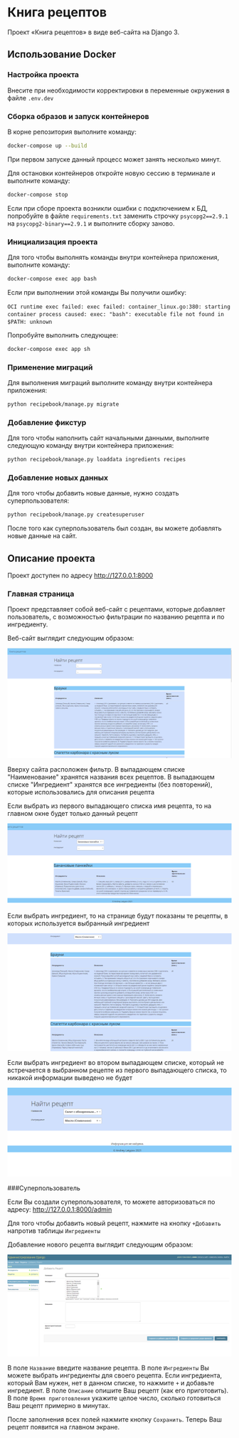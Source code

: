 # Книга рецептов

Проект «Книга рецептов» в виде веб-сайта на Django 3.

## Использование Docker

### Настройка проекта

Внесите при необходимости корректировки в переменные окружения в файле `.env.dev`

### Сборка образов и запуск контейнеров

В корне репозитория выполните команду:

```bash
docker-compose up --build
```

При первом запуске данный процесс может занять несколько минут.

Для остановки контейнеров откройте новую сессию в терминале и выполните команду:

```bash
docker-compose stop
```

Если при сборе проекта возникли ошибки с подключением к БД, попробуйте в файле `requirements.txt` заменить 
строчку `psycopg2==2.9.1` на `psycopg2-binary==2.9.1` и выполните сборку заново.

### Инициализация проекта

Для того чтобы выполнять команды внутри контейнера приложения, выполните команду:

```bash
docker-compose exec app bash
```

Если при выполнении этой команды Вы получили ошибку:

`OCI runtime exec failed: exec failed: container_linux.go:380: starting container process caused: exec: "bash": executable file not found in $PATH: unknown`

Попробуйте выполнить следующее:

```bash
docker-compose exec app sh
```

### Применение миграций

Для выполнения миграций выполните команду внутри контейнера приложения:

```bash
python recipebook/manage.py migrate
```

### Добавление фикстур

Для того чтобы наполнить сайт начальными данными, выполните следующую команду внутри контейнера приложения:

```bash
python recipebook/manage.py loaddata ingredients recipes
```

### Добавление новых данных

Для того чтобы добавить новые данные, нужно создать суперпользователя:

```bash
python recipebook/manage.py createsuperuser
```

После того как суперпользователь был создан, вы можете добавлять новые данные на сайт.

## Описание проекта

Проект доступен по адресу http://127.0.0.1:8000

### Главная страница

Проект представляет собой веб-сайт с рецептами, которые добавляет пользователь, с 
возможностью фильтрации по названию рецепта и по ингредиенту. 

Веб-сайт выглядит следующим образом:

![Главная страница](README.assets/mainpage.PNG)

Вверху сайта расположен фильтр. В выпадающем списке "Наименование" хранятся названия всех рецептов.
В выпадающем списке "Ингредиент" хранятся все ингредиенты (без повторений), которые использовались для описания рецепта

Если выбрать из первого выпадающего списка имя рецепта, то на главном окне будет только данный рецепт

![Фильтр по имени](README.assets/filtername.PNG)

Если выбрать ингредиент, то на странице будут показаны те рецепты, в которых используется выбранный ингредиент

![Фильтр по ингредиенту](README.assets/filteringr.PNG)

Если выбрать ингредиент во втором выпадающем списке, который не встречается в выбранном рецепте из первого 
выпадающего списка, то никакой информации выведено не будет

![Нет информации](README.assets/noinfo.PNG)

###Суперпользователь

Если Вы создали суперпользователя, то можете авторизоваться по адресу: 
http://127.0.0.1:8000/admin

Для того чтобы добавить новый рецепт, нажмите на кнопку `+Добавить` напротив таблицы `Ингредиенты`

Добавление нового рецепта выглядит следующим образом:

![Добавление рецепта](README.assets/addrecipe.PNG)

В поле `Название` введите название рецепта. В поле `Ингредиенты` Вы можете выбрать
ингредиенты для своего рецепта. Если ингредиента, который Вам нужен, нет в данном списке, то
нажмите `+` и добавьте ингредиент. В поле `Описание` опишите Ваш рецепт (как его приготовить).
В поле `Время приготовления` укажите целое число, сколько готовиться Ваш рецепт примерно в минутах.

После заполнения всех полей нажмите кнопку `Сохранить`. Теперь Ваш рецепт появится на главном экране.
